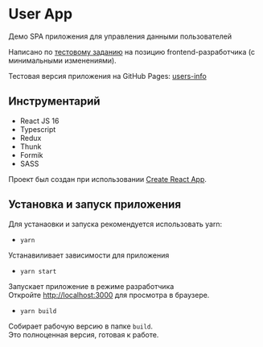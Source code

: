 # User App

Демо SPA приложения для управления данными пользователей

Написано по [тестовому заданию](https://roox.notion.site/frontend-32b79baef66c4ca4a27f6f76e01a7dd2) на позицию frontend-разработчика (с минимальными изменениями).

Тестовая версия приложения на GitHub Pages: [users-info](https://olegbutrin.github.io/users-info)

## Инструментарий

+ React JS 16
+ Typescript
+ Redux
+ Thunk
+ Formik
+ SASS

Проект был создан при использовании [Create React App](https://github.com/facebook/create-react-app).

## Установка и запуск приложения

Для устанаовки и запуска рекомендуется использовать yarn:

+ `yarn`

Устанавиливает зависимости для приложения

+ `yarn start`

Запускает приложение в режиме разработчика\
Откройте [http://localhost:3000](http://localhost:3000) для просмотра в браузере.

+ `yarn build`

Собирает рабочую версию в папке `build`.\
Это полноценная версия, готовая к работе.

